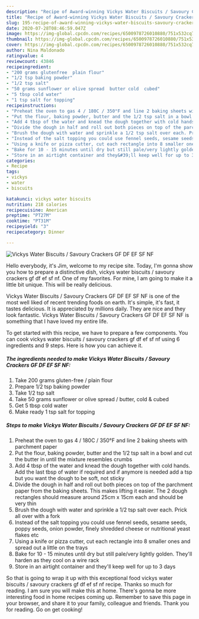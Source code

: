```yaml
---
description: "Recipe of Award-winning Vickys Water Biscuits / Savoury Crackers GF DF EF SF NF"
title: "Recipe of Award-winning Vickys Water Biscuits / Savoury Crackers GF DF EF SF NF"
slug: 195-recipe-of-award-winning-vickys-water-biscuits-savoury-crackers-gf-df-ef-sf-nf
date: 2020-07-28T08:46:59.047Z
image: https://img-global.cpcdn.com/recipes/6500978726010880/751x532cq70/vickys-water-biscuits-savoury-crackers-gf-df-ef-sf-nf-recipe-main-photo.jpg
thumbnail: https://img-global.cpcdn.com/recipes/6500978726010880/751x532cq70/vickys-water-biscuits-savoury-crackers-gf-df-ef-sf-nf-recipe-main-photo.jpg
cover: https://img-global.cpcdn.com/recipes/6500978726010880/751x532cq70/vickys-water-biscuits-savoury-crackers-gf-df-ef-sf-nf-recipe-main-photo.jpg
author: Nina Maldonado
ratingvalue: 4
reviewcount: 43846
recipeingredient:
- "200 grams glutenfree  plain flour"
- "1/2 tsp baking powder"
- "1/2 tsp salt"
- "50 grams sunflower or olive spread  butter cold  cubed"
- "5 tbsp cold water"
- "1 tsp salt for topping"
recipeinstructions:
- "Preheat the oven to gas 4 / 180C / 350°F and line 2 baking sheets with parchment paper"
- "Put the flour, baking powder, butter and the 1/2 tsp salt in a bowl and cut the butter in until the mixture resembles crumbs"
- "Add 4 tbsp of the water and knead the dough together with cold hands. Add the last tbsp of water if required and if anymore is needed add a tsp but you want the dough to be soft, not sticky"
- "Divide the dough in half and roll out both pieces on top of the parchment paper from the baking sheets. This makes lifting it easier. The 2 dough rectangles should measure around 25cm x 15cm each and should be very thin"
- "Brush the dough with water and sprinkle a 1/2 tsp salt over each. Prick all over with a fork"
- "Instead of the salt topping you could use fennel seeds, sesame seeds, poppy seeds, onion powder, finely shredded cheese or nutritional yeast flakes etc"
- "Using a knife or pizza cutter, cut each rectangle into 8 smaller ones and spread out a little on the trays"
- "Bake for 10 - 15 minutes until dry but still pale/very lightly golden. They&#39;ll harden as they cool on a wire rack"
- "Store in an airtight container and they&#39;ll keep well for up to 3 days"
categories:
- Recipe
tags:
- vickys
- water
- biscuits

katakunci: vickys water biscuits 
nutrition: 218 calories
recipecuisine: American
preptime: "PT27M"
cooktime: "PT31M"
recipeyield: "3"
recipecategory: Dinner

---
```



![Vickys Water Biscuits / Savoury Crackers GF DF EF SF NF](https://img-global.cpcdn.com/recipes/6500978726010880/751x532cq70/vickys-water-biscuits-savoury-crackers-gf-df-ef-sf-nf-recipe-main-photo.jpg)

Hello everybody, it's Jim, welcome to my recipe site. Today, I'm gonna show you how to prepare a distinctive dish, vickys water biscuits / savoury crackers gf df ef sf nf. One of my favorites. For mine, I am going to make it a little bit unique. This will be really delicious.



Vickys Water Biscuits / Savoury Crackers GF DF EF SF NF is one of the most well liked of recent trending foods on earth. It's simple, it's fast, it tastes delicious. It is appreciated by millions daily. They are nice and they look fantastic. Vickys Water Biscuits / Savoury Crackers GF DF EF SF NF is something that I have loved my entire life.


To get started with this recipe, we have to prepare a few components. You can cook vickys water biscuits / savoury crackers gf df ef sf nf using 6 ingredients and 9 steps. Here is how you can achieve it.

<!--inarticleads1-->

##### The ingredients needed to make Vickys Water Biscuits / Savoury Crackers GF DF EF SF NF:

1. Take 200 grams gluten-free / plain flour
1. Prepare 1/2 tsp baking powder
1. Take 1/2 tsp salt
1. Take 50 grams sunflower or olive spread / butter, cold &amp; cubed
1. Get 5 tbsp cold water
1. Make ready 1 tsp salt for topping




<!--inarticleads2-->

##### Steps to make Vickys Water Biscuits / Savoury Crackers GF DF EF SF NF:

1. Preheat the oven to gas 4 / 180C / 350°F and line 2 baking sheets with parchment paper
1. Put the flour, baking powder, butter and the 1/2 tsp salt in a bowl and cut the butter in until the mixture resembles crumbs
1. Add 4 tbsp of the water and knead the dough together with cold hands. Add the last tbsp of water if required and if anymore is needed add a tsp but you want the dough to be soft, not sticky
1. Divide the dough in half and roll out both pieces on top of the parchment paper from the baking sheets. This makes lifting it easier. The 2 dough rectangles should measure around 25cm x 15cm each and should be very thin
1. Brush the dough with water and sprinkle a 1/2 tsp salt over each. Prick all over with a fork
1. Instead of the salt topping you could use fennel seeds, sesame seeds, poppy seeds, onion powder, finely shredded cheese or nutritional yeast flakes etc
1. Using a knife or pizza cutter, cut each rectangle into 8 smaller ones and spread out a little on the trays
1. Bake for 10 - 15 minutes until dry but still pale/very lightly golden. They&#39;ll harden as they cool on a wire rack
1. Store in an airtight container and they&#39;ll keep well for up to 3 days




So that is going to wrap it up with this exceptional food vickys water biscuits / savoury crackers gf df ef sf nf recipe. Thanks so much for reading. I am sure you will make this at home. There's gonna be more interesting food in home recipes coming up. Remember to save this page in your browser, and share it to your family, colleague and friends. Thank you for reading. Go on get cooking!
